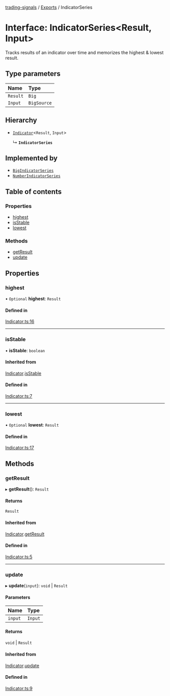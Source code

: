 [trading-signals](../README.md) / [Exports](../modules.md) / IndicatorSeries

# Interface: IndicatorSeries<Result, Input\>

Tracks results of an indicator over time and memorizes the highest & lowest result.

## Type parameters

| Name     | Type        |
| :------- | :---------- |
| `Result` | `Big`       |
| `Input`  | `BigSource` |

## Hierarchy

- [`Indicator`](Indicator.md)<`Result`, `Input`\>

  ↳ **`IndicatorSeries`**

## Implemented by

- [`BigIndicatorSeries`](../classes/BigIndicatorSeries.md)
- [`NumberIndicatorSeries`](../classes/NumberIndicatorSeries.md)

## Table of contents

### Properties

- [highest](IndicatorSeries.md#highest)
- [isStable](IndicatorSeries.md#isstable)
- [lowest](IndicatorSeries.md#lowest)

### Methods

- [getResult](IndicatorSeries.md#getresult)
- [update](IndicatorSeries.md#update)

## Properties

### highest

• `Optional` **highest**: `Result`

#### Defined in

[Indicator.ts:16](https://github.com/bennycode/trading-signals/blob/95cb489/src/Indicator.ts#L16)

---

### isStable

• **isStable**: `boolean`

#### Inherited from

[Indicator](Indicator.md).[isStable](Indicator.md#isstable)

#### Defined in

[Indicator.ts:7](https://github.com/bennycode/trading-signals/blob/95cb489/src/Indicator.ts#L7)

---

### lowest

• `Optional` **lowest**: `Result`

#### Defined in

[Indicator.ts:17](https://github.com/bennycode/trading-signals/blob/95cb489/src/Indicator.ts#L17)

## Methods

### getResult

▸ **getResult**(): `Result`

#### Returns

`Result`

#### Inherited from

[Indicator](Indicator.md).[getResult](Indicator.md#getresult)

#### Defined in

[Indicator.ts:5](https://github.com/bennycode/trading-signals/blob/95cb489/src/Indicator.ts#L5)

---

### update

▸ **update**(`input`): `void` \| `Result`

#### Parameters

| Name    | Type    |
| :------ | :------ |
| `input` | `Input` |

#### Returns

`void` \| `Result`

#### Inherited from

[Indicator](Indicator.md).[update](Indicator.md#update)

#### Defined in

[Indicator.ts:9](https://github.com/bennycode/trading-signals/blob/95cb489/src/Indicator.ts#L9)
